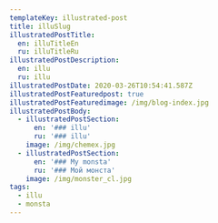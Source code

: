 ```yaml
---
templateKey: illustrated-post
title: illuSlug
illustratedPostTitle:
  en: illuTitleEn
  ru: illuTitleRu
illustratedPostDescription:
  en: illu
  ru: illu
illustratedPostDate: 2020-03-26T10:54:41.587Z
illustratedPostFeaturedpost: true
illustratedPostFeaturedimage: /img/blog-index.jpg
illustratedPostBody:
  - illustratedPostSection:
      en: '### illu'
      ru: '### illu'
    image: /img/chemex.jpg
  - illustratedPostSection:
      en: '### My monsta'
      ru: '### Мой монста'
    image: /img/monster_cl.jpg
tags:
  - illu
  - monsta
---
```


